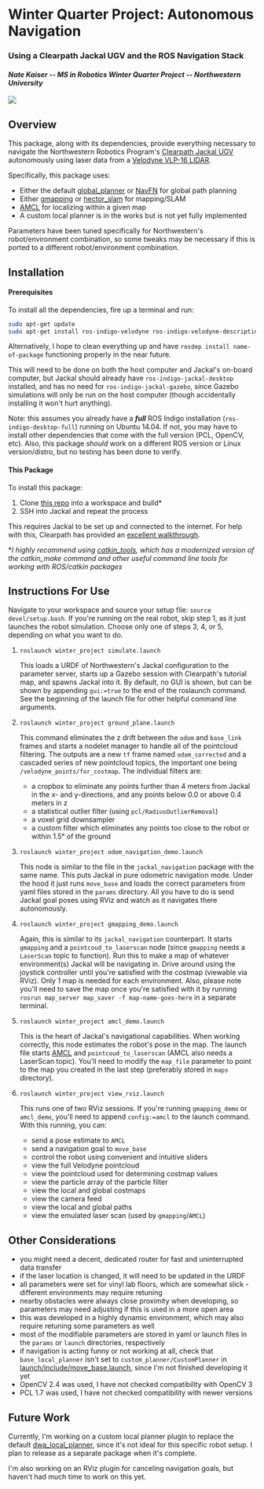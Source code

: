 Winter Quarter Project: Autonomous Navigation
==============
### Using a Clearpath Jackal UGV and the ROS Navigation Stack

#### *Nate Kaiser -- MS in Robotics Winter Quarter Project -- Northwestern University*

![][1]

## Overview
This package, along with its dependencies, provide everything necessary to navigate the Northwestern Robotics Program's [Clearpath Jackal UGV][2] autonomously using laser data from a [Velodyne VLP-16 LIDAR][3].

Specifically, this package uses:
- Either the default [global_planner][4] or [NavFN][5] for global path planning
- Either [gmapping][6] or [hector_slam][7] for mapping/SLAM
- [AMCL][8] for localizing within a given map
- A custom local planner is in the works but is not yet fully implemented

Parameters have been tuned specifically for Northwestern's robot/environment combination, so some tweaks may be necessary if this is ported to a different robot/environment combination.


## Installation
#### Prerequisites
To install all the dependencies, fire up a terminal and run:

<!-- `sudo apt-get update`

`sudo apt-get install ros-indigo-velodyne ros-indigo-velodyne-description ros-indigo-velodyne-simulator ros-indigo-jackal-desktop ros-indigo-jackal-gazebo` -->

```bash
sudo apt-get update
sudo apt-get install ros-indigo-velodyne ros-indigo-velodyne-description ros-indigo-velodyne-simulator ros-indigo-jackal-desktop ros-indigo-jackal-gazebo
```

Alternatively, I hope to clean everything up and have `rosdep install name-of-package` functioning properly in the near future.

This will need to be done on both the host computer and Jackal's on-board computer, but Jackal should already have `ros-indigo-jackal-desktop` installed, and has no need for `ros-indigo-jackal-gazebo`, since Gazebo simulations will only be run on the host computer (though accidentally installing it won't hurt anything).

Note: this assumes you already have a ***full*** ROS Indigo installation (`ros-indigo-desktop-full`) running on Ubuntu 14.04. If not, you may have to install other dependencies that come with the full version (PCL, OpenCV, etc). Also, this package *should* work on a different ROS version or Linux version/distro, but no testing has been done to verify.

#### This Package
To install this package:
1. Clone [this repo][9] into a workspace and build\*
2. SSH into Jackal and repeat the process

This requires Jackal to be set up and connected to the internet. For help with this, Clearpath has provided an [excellent walkthrough][10].

\**I highly recommend using [catkin_tools][11], which has a modernized version of the catkin_make command and other useful command line tools for working with ROS/catkin packages*


## Instructions For Use
Navigate to your workspace and source your setup file: `source devel/setup.bash`. If you're running on the real robot, skip step 1, as it just launches the robot simulation. Choose only one of steps 3, 4, or 5, depending on what you want to do.

1. `roslaunch winter_project simulate.launch`

    This loads a URDF of Northwestern's Jackal configuration to the parameter server, starts up a Gazebo session with Clearpath's tutorial map, and spawns Jackal into it. By default, no GUI is shown, but can be shown by appending `gui:=true` to the end of the roslaunch command. See the beginning of the launch file for other helpful command line arguments.

2. `roslaunch winter_project ground_plane.launch`

    This command eliminates the z drift between the `odom` and `base_link` frames and starts a nodelet manager to handle all of the pointcloud filtering. The outputs are a new `tf` frame named `odom_corrected` and a cascaded series of new pointcloud topics, the important one being `/velodyne_points/for_costmap`. The individual filters are:
    - a cropbox to eliminate any points further than 4 meters from Jackal in the x- and y-directions, and any points below 0.0 or above 0.4 meters in z
    - a statistical outlier filter (using `pcl/RadiusOutlierRemoval`)
    - a voxel grid downsampler
    - a custom filter which eliminates any points too close to the robot or within 1.5&deg; of the ground

3. `roslaunch winter_project odom_navigation_demo.launch`

    This node is similar to the file in the `jackal_navigation` package with the same name. This puts Jackal in pure odometric navigation mode. Under the hood it just runs `move_base` and loads the correct parameters from yaml files stored in the `params` directory. All you have to do is send Jackal goal poses using RViz and watch as it navigates there autonomously.

4. `roslaunch winter_project gmapping_demo.launch`

    Again, this is similar to its `jackal_navigation` counterpart. It starts `gmapping` and a `pointcoud_to_laserscan` node (since `gmapping` needs a `LaserScan` topic to function). Run this to make a map of whatever environment(s) Jackal will be navigating in. Drive around using the joystick controller until you're satisfied with the costmap (viewable via RViz). Only 1 map is needed for each environment. Also, please note you'll need to save the map once you're satisfied with it by running `rosrun map_server map_saver -f map-name-goes-here` in a separate terminal.

5. `roslaunch winter_project amcl_demo.launch`

    This is the heart of Jackal's navigational capabilities. When working correctly, this node estimates the robot's pose in the map. The launch file starts [AMCL][8] and `pointcoud_to_laserscan` (AMCL also needs a LaserScan topic). You'll need to modify the `map_file` parameter to point to the map you created in the last step (preferably stored in `maps` directory).

6. `roslaunch winter_project view_rviz.launch`

    This runs one of two RViz sessions. If you're running `gmapping_demo` or `amcl_demo`, you'll need to append `config:=amcl` to the launch command. With this running, you can:
    - send a pose estimate to `AMCL`
    - send a navigation goal to `move_base`
    - control the robot using convenient and intuitive sliders
    - view the full Velodyne pointcloud
    - view the pointcloud used for determining costmap values
    - view the particle array of the particle filter
    - view the local and global costmaps
    - view the camera feed
    - view the local and global paths
    - view the emulated laser scan (used by `gmapping`/`AMCL`)


## Other Considerations
- you might need a decent, dedicated router for fast and uninterrupted data transfer
- if the laser location is changed, it will need to be updated in the URDF
- all parameters were set for vinyl lab floors, which are somewhat slick - different environments may require retuning
- nearby obstacles were always close proximity when developing, so parameters may need adjusting if this is used in a more open area
- this was developed in a highly dynamic environment, which may also require retuning some parameters as well
- most of the modifiable parameters are stored in yaml or launch files in the `params` or `launch` directories, respectively
- if navigation is acting funny or not working at all, check that `base_local_planner` isn't set to `custom_planner/CustomPlanner` in [launch/include/move_base.launch][12], since I'm not finished developing it yet
- OpenCV 2.4 was used, I have not checked compatibility with OpenCV 3
- PCL 1.7 was used, I have not checked compatibility with newer versions

## Future Work
Currently, I'm working on a custom local planner plugin to replace the default [dwa_local_planner][13], since it's not ideal for this specific robot setup. I plan to release as a separate package when it's complete.

I'm also working on an RViz plugin for canceling navigation goals, but haven't had much time to work on this yet.


<!-- File Locations -->
[1]: https://github.com/njkaiser/Winter_Project/blob/master/media/navigating_laser_only.gif
[2]: https://www.clearpathrobotics.com/jackal-small-unmanned-ground-vehicle/
[3]: http://velodynelidar.com/vlp-16.html
[4]: http://wiki.ros.org/global_planner?distro=indigo
[5]: http://wiki.ros.org/navfn?distro=indigo
[6]: http://wiki.ros.org/gmapping?distro=indigo
[7]: http://wiki.ros.org/hector_slam?distro=indigo
[8]: http://wiki.ros.org/amcl?distro=indigo
[9]: https://github.com/njkaiser/Winter_Project
[10]: https://www.clearpathrobotics.com/assets/guides/jackal/network.html
[11]: https://catkin-tools.readthedocs.io/en/latest/
[12]: https://github.com/njkaiser/Winter_Project/blob/master/launch/include/move_base.launch#L26
[13]: http://wiki.ros.org/dwa_local_planner
